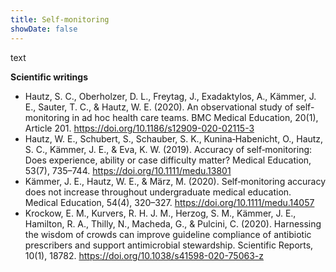 ```yaml
---
title: Self-monitoring
showDate: false
---
```


text

<!--more-->

**Scientific writings**

- Hautz, S. C., Oberholzer, D. L., Freytag, J., Exadaktylos, A., Kämmer, J. E., Sauter, T. C., & Hautz, W. E. (2020). An observational study of self-monitoring in ad hoc health care teams. BMC Medical Education, 20(1), Article 201. https://doi.org/10.1186/s12909-020-02115-3
- Hautz, W. E., Schubert, S., Schauber, S. K., Kunina‐Habenicht, O., Hautz, S. C., Kämmer, J. E., & Eva, K. W. (2019). Accuracy of self‐monitoring: Does experience, ability or case difficulty matter? Medical Education, 53(7), 735–744. https://doi.org/10.1111/medu.13801
- Kämmer, J. E., Hautz, W. E., & März, M. (2020). Self‐monitoring accuracy does not increase throughout undergraduate medical education. Medical Education, 54(4), 320–327. https://doi.org/10.1111/medu.14057
- Krockow, E. M., Kurvers, R. H. J. M., Herzog, S. M., Kämmer, J. E., Hamilton, R. A., Thilly, N., Macheda, G., & Pulcini, C. (2020). Harnessing the wisdom of crowds can improve guideline compliance of antibiotic prescribers and support antimicrobial stewardship. Scientific Reports, 10(1), 18782. https://doi.org/10.1038/s41598-020-75063-z


